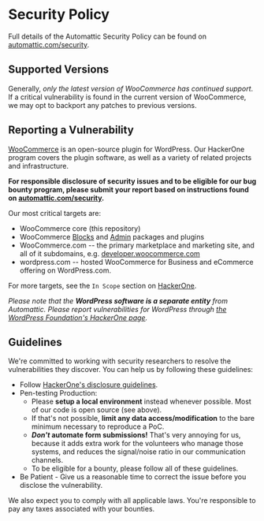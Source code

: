 # Security Policy

Full details of the Automattic Security Policy can be found on [automattic.com/security](https://automattic.com/security/).

## Supported Versions

Generally, *only the latest version of WooCommerce has continued support*. If a critical vulnerability is found in the current version of WooCommerce, we may opt to backport any patches to previous versions. 

## Reporting a Vulnerability

[WooCommerce](https://wordpress.org/plugins/woocommerce) is an open-source plugin for WordPress. Our HackerOne program covers the plugin software, as well as a variety of related projects and infrastructure.

**For responsible disclosure of security issues and to be eligible for our bug bounty program, please submit your report based on instructions found on [automattic.com/security](https://automattic.com/security).**

Our most critical targets are:

* WooCommerce core (this repository)
* WooCommerce [Blocks](https://wordpress.org/plugins/woo-gutenberg-products-block/) and [Admin](https://wordpress.org/plugins/woocommerce-admin/) packages and plugins
* WooCommerce.com -- the primary marketplace and marketing site, and all of it subdomains, e.g. [developer.woocommerce.com](https://developer.woocommerce.com/)
* wordpress.com -- hosted WooCommerce for Business and eCommerce offering on WordPress.com.

For more targets, see the `In Scope` section on [HackerOne](https://hackerone.com/automattic).

_Please note that the **WordPress software is a separate entity** from Automattic. Please report vulnerabilities for WordPress through [the WordPress Foundation's HackerOne page](https://hackerone.com/wordpress)._

## Guidelines

We're committed to working with security researchers to resolve the vulnerabilities they discover. You can help us by following these guidelines:

*   Follow [HackerOne's disclosure guidelines](https://www.hackerone.com/disclosure-guidelines).
*   Pen-testing Production:
    *   Please **setup a local environment** instead whenever possible. Most of our code is open source (see above).
    *   If that's not possible, **limit any data access/modification** to the bare minimum necessary to reproduce a PoC.
    *   **_Don't_ automate form submissions!** That's very annoying for us, because it adds extra work for the volunteers who manage those systems, and reduces the signal/noise ratio in our communication channels.
    *   To be eligible for a bounty, please follow all of these guidelines.
*   Be Patient - Give us a reasonable time to correct the issue before you disclose the vulnerability.

We also expect you to comply with all applicable laws. You're responsible to pay any taxes associated with your bounties.
